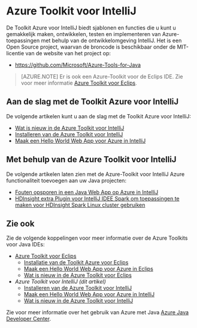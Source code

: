 <properties
    pageTitle="Azure Toolkit voor IntelliJ | Microsoft Azure"
    description="Meer informatie over de Azure Toolkit voor IntelliJ."
    services=""
    documentationCenter="java"
    authors="rmcmurray"
    manager="wpickett"
    editor=""/>

<tags
    ms.service="multiple"
    ms.workload="na"
    ms.tgt_pltfrm="multiple"
    ms.devlang="Java"
    ms.topic="article"
    ms.date="09/20/2016" 
    ms.author="robmcm;asirveda"/>

# <a name="azure-toolkit-for-intellij"></a>Azure Toolkit voor IntelliJ

De Toolkit Azure voor IntelliJ biedt sjablonen en functies die u kunt u gemakkelijk maken, ontwikkelen, testen en implementeren van Azure-toepassingen met behulp van de ontwikkelomgeving IntelliJ. Het is een Open Source project, waarvan de broncode is beschikbaar onder de MIT-licentie van de website van het project op:

* <https://github.com/Microsoft/Azure-Tools-for-Java>

> [AZURE.NOTE] Er is ook een Azure-Toolkit voor de Eclips IDE. Zie voor meer informatie [Azure Toolkit voor Eclips].

## <a name="getting-started-with-the-azure-toolkit-for-intellij"></a>Aan de slag met de Toolkit Azure voor IntelliJ

De volgende artikelen kunt u aan de slag met de Toolkit Azure voor IntelliJ:

* [Wat is nieuw in de Azure Toolkit voor IntelliJ]
* [Installeren van de Azure Toolkit voor IntelliJ]
* [Maak een Hello World Web App voor Azure in IntelliJ]

## <a name="using-the-azure-toolkit-for-intellij"></a>Met behulp van de Azure Toolkit voor IntelliJ

De volgende artikelen laten zien met de Azure-Toolkit voor IntelliJ Azure functionaliteit toevoegen aan uw Java projecten:

* [Fouten opsporen in een Java Web App op Azure in IntelliJ]
* [HDInsight extra Plugin voor IntelliJ IDEE Spark om toepassingen te maken voor HDInsight Spark Linux cluster gebruiken][HDInsight Tools Plugin for IntelliJ]

## <a name="see-also"></a>Zie ook

Zie de volgende koppelingen voor meer informatie over de Azure Toolkits voor Java IDEs:

- [Azure Toolkit voor Eclips]
  - [Installatie van de Toolkit Azure voor Eclips]
  - [Maak een Hello World Web App voor Azure in Eclips]
  - [Wat is nieuw in de Azure Toolkit voor Eclips]
- *Azure Toolkit voor IntelliJ (dit artikel)*
  - [Installeren van de Azure Toolkit voor IntelliJ]
  - [Maak een Hello World Web App voor Azure in IntelliJ]
  - [Wat is nieuw in de Azure Toolkit voor IntelliJ]

Zie voor meer informatie over het gebruik van Azure met Java [Azure Java Developer Center].

<!-- URL List -->

[Azure Toolkit voor Eclips]: ./azure-toolkit-for-eclipse.md
[Azure Toolkit for IntelliJ]: ./azure-toolkit-for-intellij.md
[Maak een Hello World Web App voor Azure in Eclips]: ./app-service-web/app-service-web-eclipse-create-hello-world-web-app.md
[Maak een Hello World Web App voor Azure in IntelliJ]: ./app-service-web/app-service-web-intellij-create-hello-world-web-app.md
[Installatie van de Toolkit Azure voor Eclips]: ./azure-toolkit-for-eclipse-installation.md
[Installeren van de Azure Toolkit voor IntelliJ]: ./azure-toolkit-for-intellij-installation.md
[Wat is nieuw in de Azure Toolkit voor Eclips]: ./azure-toolkit-for-eclipse-whats-new.md
[Wat is nieuw in de Azure Toolkit voor IntelliJ]: ./azure-toolkit-for-intellij-whats-new.md

[Azure Java Developer Center]: https://azure.microsoft.com/develop/java/

[Fouten opsporen in een Java Web App op Azure in IntelliJ]: ./app-service-web/app-service-web-debug-java-web-app-in-intellij.md
[HDInsight Tools Plugin for IntelliJ]: ./hdinsight/hdinsight-apache-spark-intellij-tool-plugin.md